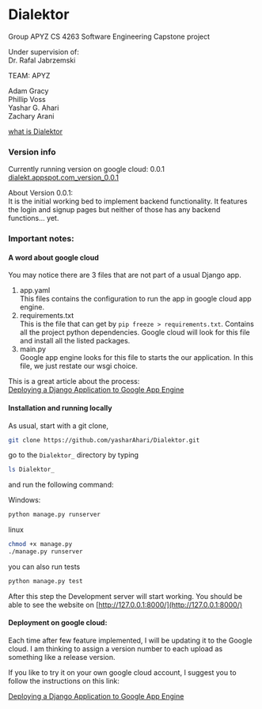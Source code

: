 # Dialektor
Group APYZ CS 4263 Software Engineering Capstone project

Under supervision of:<br> 
Dr. Rafal Jabrzemski

TEAM: APYZ

Adam Gracy<br>
Phillip Voss<br>
Yashar G. Ahari<br>
Zachary Arani<br>

[what is Dialektor](./Documentation/Dialektor.md)

### Version info
Currently running version on google cloud: 0.0.1
[dialekt.appspot.com_version_0.0.1](https://dialekt.appspot.com/)

About Version 0.0.1:<br>
It is the initial working bed to implement backend functionality. 
It features the login and signup pages but neither of those has any 
backend functions... yet.

### Important notes: 

#### A word about google cloud 
You may notice there are 3 files that are not part of a usual 
Django app. 
1. app.yaml <br>
This files contains the configuration to run the app in google cloud app engine.
2. requirements.txt <br> 
This is the file that can get by ```pip freeze > requirements.txt```. Contains all the project python dependencies.
Google cloud will look for this file and install all the listed packages.
3. main.py <br>
Google app engine looks for this file to starts the our application. In this file, we just restate our 
wsgi choice. 

This is a great article about the process:<br>
[Deploying a Django Application to Google App Engine](https://medium.com/@BennettGarner/deploying-a-django-application-to-google-app-engine-f9c91a30bd35)

#### Installation and running locally

As usual, start with a git clone, <br>
```bash
git clone https://github.com/yasharAhari/Dialektor.git
```
go to the ```Dialektor_``` directory by typing
```bash
ls Dialektor_
```
and run the following command:<br>
 
Windows:
```cmd
python manage.py runserver
```

linux
```bash
chmod +x manage.py 
./manage.py runserver
```

you can also run tests 
```bash
python manage.py test
```

After this step the Development server will start working. 
You should be able to see the website on 
[http://127.0.0.1:8000/](http://127.0.0.1:8000/)


#### Deployment on google cloud:
Each time after few feature implemented, I will be updating it to the Google cloud.
I am thinking to assign a version number to each upload as something like a release version. 

If you like to try it on your own google cloud account, I suggest you to follow the instructions on 
this link:

[Deploying a Django Application to Google App Engine](https://medium.com/@BennettGarner/deploying-a-django-application-to-google-app-engine-f9c91a30bd35)





